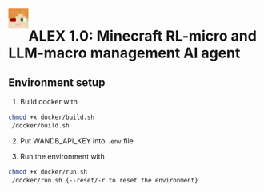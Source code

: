 <img src="assets/alex.png" alt="ALEX Icon" width="40" align="left"/> 

# ALEX 1.0: Minecraft RL-micro and LLM-macro management AI agent
## Environment setup
1. Build docker with   
```bash
chmod +x docker/build.sh
./docker/build.sh
```

2. Put WANDB_API_KEY into `.env` file

3. Run the environment with
  
```bash
chmod +x docker/run.sh
./docker/run.sh {--reset/-r to reset the environment}
```
